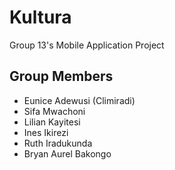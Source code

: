 # Kultura

Group 13's Mobile Application Project

## Group Members

- Eunice Adewusi (Climiradi)
- Sifa Mwachoni
- Lilian Kayitesi
- Ines Ikirezi
- Ruth Iradukunda
- Bryan Aurel Bakongo
